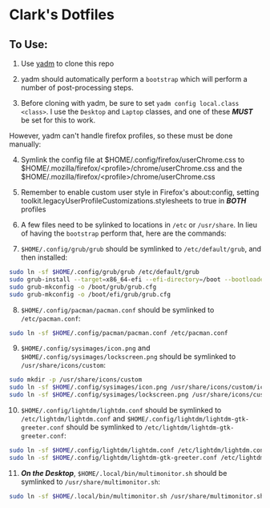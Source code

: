 # Clark's Dotfiles

## To Use:
1. Use [yadm](https://yadm.io) to clone this repo
    
2. yadm should automatically perform a `bootstrap` which will perform a number of post-processing steps.

3. Before cloning with yadm, be sure to set `yadm config local.class <class>`. I use the `Desktop` and `Laptop` classes, and one of these ***MUST*** be set for this to work.

However, yadm can't handle firefox profiles, so these must be done manually:

4. Symlink the config file at $HOME/.config/firefox/userChrome.css to $HOME/.mozilla/firefox/\<profile\>/chrome/userChrome.css and the $HOME/.mozilla/firefox/\<profile\>/chrome/userChrome.css

5. Remember to enable custom user style in Firefox's about:config, setting toolkit.legacyUserProfileCustomizations.stylesheets to true in ***BOTH*** profiles

6. A few files need to be sylinked to locations in `/etc` or `/usr/share`. In lieu of having the `bootstrap` perform that, here are the commands:

7. `$HOME/.config/grub/grub` should be symlinked to `/etc/default/grub`, and then installed:
```sh
sudo ln -sf $HOME/.config/grub/grub /etc/default/grub
sudo grub-install --target=x86_64-efi --efi-directory=/boot --bootloader-id=GRUB
sudo grub-mkconfig -o /boot/grub/grub.cfg
sudo grub-mkconfig -o /boot/efi/grub/grub.cfg
```

8. `$HOME/.config/pacman/pacman.conf` should be symlinked to `/etc/pacman.conf`:
```sh
sudo ln -sf $HOME/.config/pacman/pacman.conf /etc/pacman.conf
```

9. `$HOME/.config/sysimages/icon.png` and `$HOME/.config/sysimages/lockscreen.png` should be symlinked to `/usr/share/icons/custom`:
```sh
sudo mkdir -p /usr/share/icons/custom
sudo ln -sf $HOME/.config/sysimages/icon.png /usr/share/icons/custom/icon.png
sudo ln -sf $HOME/.config/sysimages/lockscreen.png /usr/share/icons/custom/lockscreen.png
```

10. `$HOME/.config/lightdm/lightdm.conf` should be symlinked to `/etc/lightdm/lightdm.conf` and `$HOME/.config/lightdm/lightdm-gtk-greeter.conf` should be symlinked to `/etc/lightdm/lightdm-gtk-greeter.conf`:
```sh
sudo ln -sf $HOME/.config/lightdm/lightdm.conf /etc/lightdm/lightdm.conf
sudo ln -sf $HOME/.config/lightdm/lightdm-gtk-greeter.conf /etc/lightdm/lightdm-gtk-greeter.conf
```

11. ***On the Desktop***, `$HOME/.local/bin/multimonitor.sh` should be symlinked to `/usr/share/multimonitor.sh`:
```sh
sudo ln -sf $HOME/.local/bin/multimonitor.sh /usr/share/multimonitor.sh
```
